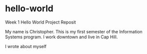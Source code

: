 # hello-world
Week 1 Hello World Project Reposit

My name is Christopher. This is my first semester of the Information Systems program. I work downtown and live in Cap Hill.

I wrote about myself
